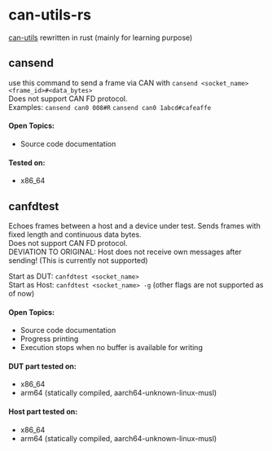# can-utils-rs

[can-utils](https://github.com/linux-can/can-utils "The famous original") rewritten in rust (mainly for learning purpose)

## cansend

use this command to send a frame via CAN with ```cansend <socket_name> <frame_id>#<data_bytes>```  
Does not support CAN FD protocol.  
Examples: ```cansend can0 008#R``` ```cansend can0 1abcd#cafeaffe```

#### Open Topics:  
- Source code documentation 

#### Tested on:  
- x86_64  

## canfdtest

Echoes frames between a host and a device under test. Sends frames with fixed length and continuous data bytes.  
Does not support CAN FD protocol.  
DEVIATION TO ORIGINAL: Host does not receive own messages after sending! (This is currently not supported)

Start as DUT: ```canfdtest <socket_name>```  
Start as Host: ```canfdtest <socket_name> -g``` (other flags are not supported as of now)

#### Open Topics:
- Source code documentation
- Progress printing
- Execution stops when no buffer is available for writing

#### DUT part tested on:
- x86_64 
- arm64 (statically compiled, aarch64-unknown-linux-musl)  

#### Host part tested on:
- x86_64
- arm64 (statically compiled, aarch64-unknown-linux-musl)  